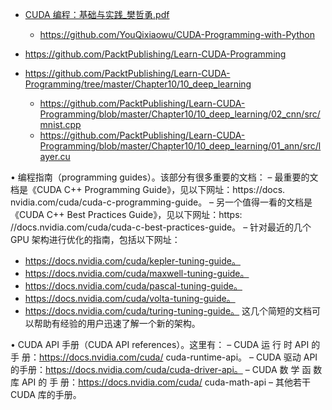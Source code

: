 

* [CUDA 编程：基础与实践_樊哲勇.pdf](https://github.com/MAhaitao999/CUDA_Programming/blob/master/CUDA%20%E7%BC%96%E7%A8%8B%EF%BC%9A%E5%9F%BA%E7%A1%80%E4%B8%8E%E5%AE%9E%E8%B7%B5_%E6%A8%8A%E5%93%B2%E5%8B%87.pdf)
    * https://github.com/YouQixiaowu/CUDA-Programming-with-Python

* https://github.com/PacktPublishing/Learn-CUDA-Programming

* https://github.com/PacktPublishing/Learn-CUDA-Programming/tree/master/Chapter10/10_deep_learning
    * https://github.com/PacktPublishing/Learn-CUDA-Programming/blob/master/Chapter10/10_deep_learning/02_cnn/src/mnist.cpp
    * https://github.com/PacktPublishing/Learn-CUDA-Programming/blob/master/Chapter10/10_deep_learning/01_ann/src/layer.cu


• 编程指南（programming guides）。该部分有很多重要的文档：
– 最重要的文档是《CUDA C++ Programming Guide》，见以下网址：https://docs.
nvidia.com/cuda/cuda-c-programming-guide。
– 另一个值得一看的文档是《CUDA C++ Best Practices Guide》，见以下网址：https:
//docs.nvidia.com/cuda/cuda-c-best-practices-guide。
– 针对最近的几个 GPU 架构进行优化的指南，包括以下网址：
* https://docs.nvidia.com/cuda/kepler-tuning-guide。
* https://docs.nvidia.com/cuda/maxwell-tuning-guide。
* https://docs.nvidia.com/cuda/pascal-tuning-guide。
* https://docs.nvidia.com/cuda/volta-tuning-guide。
* https://docs.nvidia.com/cuda/turing-tuning-guide。
这几个简短的文档可以帮助有经验的用户迅速了解一个新的架构。

• CUDA API 手册（CUDA API references）。这里有：
– CUDA 运 行 时 API 的 手 册：https://docs.nvidia.com/cuda/
cuda-runtime-api。
– CUDA 驱动 API 的手册：https://docs.nvidia.com/cuda/cuda-driver-api。
– CUDA 数 学 函 数 库 API 的 手 册：https://docs.nvidia.com/cuda/
cuda-math-api
– 其他若干 CUDA 库的手册。